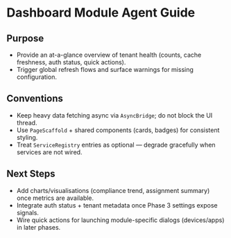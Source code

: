 # Dashboard Module Agent Guide

## Purpose
- Provide an at-a-glance overview of tenant health (counts, cache freshness, auth status, quick actions).
- Trigger global refresh flows and surface warnings for missing configuration.

## Conventions
- Keep heavy data fetching async via `AsyncBridge`; do not block the UI thread.
- Use `PageScaffold` + shared components (cards, badges) for consistent styling.
- Treat `ServiceRegistry` entries as optional — degrade gracefully when services are not wired.

## Next Steps
- Add charts/visualisations (compliance trend, assignment summary) once metrics are available.
- Integrate auth status + tenant metadata once Phase 3 settings expose signals.
- Wire quick actions for launching module-specific dialogs (devices/apps) in later phases.


